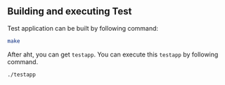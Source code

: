 ## Building and executing Test

Test application can be built by following command:

```sh
make
```

After aht, you can get `testapp`. You can execute this `testapp` by
following command.

```
./testapp
```
